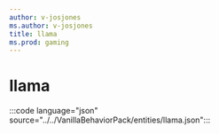 ```yaml
---
author: v-josjones
ms.author: v-josjones
title: llama
ms.prod: gaming
---
```


# llama

:::code language="json" source="../../VanillaBehaviorPack/entities/llama.json":::
